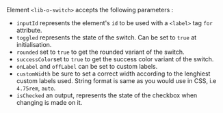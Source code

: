 Element `<lib-o-switch>` accepts the following parameters :

* `inputId` represents the element's `id` to be used with a `<label>` tag `for` attribute.
* `toggled` represents the state of the switch. Can be set to `true` at initialisation.
* `rounded` set to `true` to get the rounded variant of the switch.
* `successColor`set to `true` to get the success color variant of the switch.
* `onLabel` and `offLabel` can be set to custom labels.
* `customWidth` be sure to set a correct width according to the lenghiest custom labels used. String format is same as you would use in CSS, i.e `4.75rem`, `auto`.
* `isChecked` an output, represents the state of the checkbox when changing is made on it.